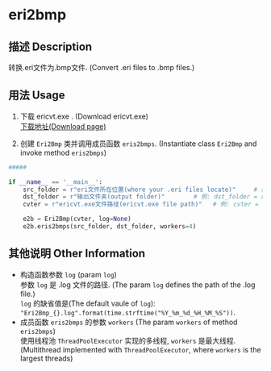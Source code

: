 # eri2bmp
## 描述 Description
转换.eri文件为.bmp文件. (Convert .eri files to .bmp files.)

## 用法 Usage
1. 下载 ericvt.exe . (Download ericvt.exe)  
[下载地址(Download page)](http://www.entis.jp/eridev/download/index.html)

2. 创建 ```Eri2Bmp``` 类并调用成员函数 ```eris2bmps```. (Instantiate class ```Eri2Bmp``` and invoke method ```eris2bmps```)
```python
#####

if __name__ == '__main__':
    src_folder = r"eri文件所在位置(where your .eri files locate)"     # 例: src_folder = r"D:\Downloads\ev"
    dst_folder = r"输出文件夹(output folder)"        # 例: dst_folder = r"D:\output\4"
    cvter = r"ericvt.exe文件路径(ericvt.exe file path)"   # 例: cvter = r"D:\Downloads\ericvt\ericvt.exe"

    e2b = Eri2Bmp(cvter, log=None)
    e2b.eris2bmps(src_folder, dst_folder, workers=4)
```

## 其他说明 Other Information
+ 构造函数参数 ```log``` (param ```log```)  
参数 ```log``` 是 .log 文件的路径.  (The param ```log``` defines the path of the .log file.)  
```log``` 的缺省值是(The default vaule of ```log```): ```"Eri2Bmp_{}.log".format(time.strftime("%Y_%m_%d_%H_%M_%S"))```. 
+ 成员函数 ```eris2bmps``` 的参数 ```workers``` (The param ```workers``` of method ```eris2bmps```)  
使用线程池 ```ThreadPoolExecutor``` 实现的多线程, ```workers``` 是最大线程. (Multithread implemented with ```ThreadPoolExecutor```, where ```workers``` is the largest threads)
